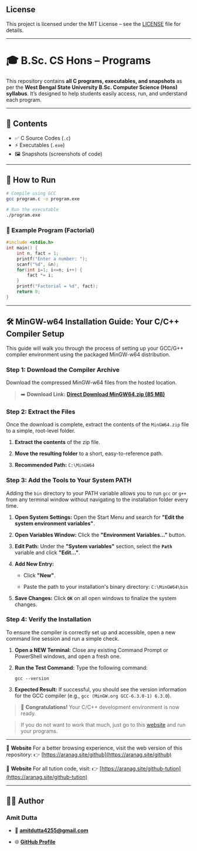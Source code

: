 ## License
This project is licensed under the MIT License – see the [LICENSE](LICENSE) file for details.

---

# 🎓 B.Sc. CS Hons – Programs

This repository contains **all C programs, executables, and snapshots** as per the **West Bengal State University B.Sc. Computer Science (Hons) syllabus**.
It’s designed to help students easily access, run, and understand each program.

---

## 📂 Contents

* ✅ C Source Codes (`.c`)
* ⚡ Executables (`.exe`)
* 🖼️ Snapshots (screenshots of code)

---

## 🚀 How to Run

```bash
# Compile using GCC
gcc program.c -o program.exe

# Run the executable
./program.exe
```

### 📌 Example Program (Factorial)

```c
#include <stdio.h>
int main() {
    int n, fact = 1;
    printf("Enter a number: ");
    scanf("%d", &n);
    for(int i=1; i<=n; i++) {
        fact *= i;
    }
    printf("Factorial = %d", fact);
    return 0;
}
```

---

## 🛠️ MinGW-w64 Installation Guide: Your C/C++ Compiler Setup

This guide will walk you through the process of setting up your GCC/G++ compiler environment using the packaged MinGW-w64 distribution.

### Step 1: Download the Compiler Archive

Download the compressed MinGW-w64 files from the hosted location.

> ➡️ **Download Link:** [**Direct Download MinGW64.zip (85 MB)**](https://aranag.site/download/MinGW64.zip)

### Step 2: Extract the Files

Once the download is complete, extract the contents of the `MinGW64.zip` file to a simple, root-level folder.

1. **Extract the contents** of the zip file.

2. **Move the resulting folder** to a short, easy-to-reference path.

3. **Recommended Path:** `C:\MinGW64`

### Step 3: Add the Tools to Your System PATH

Adding the `bin` directory to your PATH variable allows you to run `gcc` or `g++` from any terminal window without navigating to the installation folder every time.

1. **Open System Settings:** Open the Start Menu and search for **"Edit the system environment variables"**.

2. **Open Variables Window:** Click the **"Environment Variables..."** button.

3. **Edit Path:** Under the **"System variables"** section, select the **`Path`** variable and click **"Edit..."**.

4. **Add New Entry:**

   * Click **"New"**.

   * Paste the path to your installation's binary directory: `C:\MinGW64\bin`

5. **Save Changes:** Click **`OK`** on all open windows to finalize the system changes.

### Step 4: Verify the Installation

To ensure the compiler is correctly set up and accessible, open a new command line session and run a simple check.

1. **Open a NEW Terminal:** Close any existing Command Prompt or PowerShell windows, and open a fresh one.

2. **Run the Test Command:** Type the following command:

   ```
   gcc --version
   ```

3. **Expected Result:** If successful, you should see the version information for the GCC compiler (e.g., `gcc (MinGW.org GCC-6.3.0-1) 6.3.0`).

> 🎉 **Congratulations!** Your C/C++ development environment is now ready.

> If you do not want to work that much, just go to this [website](https://www.programiz.com/c-programming/online-compiler) and run your programs.

---

🔗 **Website**
For a better browsing experience, visit the web version of this repository:
👉 [https://aranag.site/github](https://aranag.site/github)

🔗 **Website**
For all tution code, visit:
👉 [https://aranag.site/github-tution](https://aranag.site/github-tution)

---

## 👨‍💻 Author

### Amit Dutta

* 📧 **amitdutta4255@gmail.com**

* 🌐 [**GitHub Profile**](https://github.com/notamitgamer)
